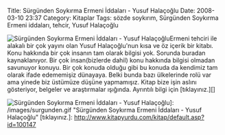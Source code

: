 Title: Sürgünden Soykırma Ermeni İddaları - Yusuf Halaçoğlu
Date: 2008-03-10 23:37
Category: Kitaplar
Tags: sözde soykırım, Sürgünden Soykırma Ermeni iddaları, tehcir, Yusuf Halaçoğlu

![Sürgünden Soykırma Ermeni İddaları - Yusuf Halaçoğlu][]Ermeni
tehciri ile alakalı bir çok yayını olan Yusuf Halaçoğlu'nun kısa ve öz
içerik bir kitabı. Konu hakkında bir çok insanın tam olarak bilgisi yok.
Sorunda buradan kaynaklanıyor. Bir çok insan(bizlerde dahil) konu
hakkında bilgisi olmadan savunuyor konuyu. Bir çok konuda olduğu gibi bu
konuda da kendimiz tam olarak ifade edememişiz dünayaya. Belki bunda
bazı ülkelerinde rolü var ama yinede biz üstümüze düşüne yapmamışız.
Kitap bize işin aslını gösteriyor, belgeler ve araştırmalar ışığında.
Ayrıntılı bilgi için [tıklayınız.][]

  [Sürgünden Soykırma Ermeni İddaları - Yusuf Halaçoğlu]: /images/surgunden.thumbnail.gif
  ![Sürgünden Soykırma Ermeni İddaları - Yusuf Halaçoğlu][]]: /images/surgunden.gif
    "Sürgünden Soykırma Ermeni İddaları - Yusuf Halaçoğlu"
  [tıklayınız.]: http://www.kitapyurdu.com/kitap/default.asp?id=100147

